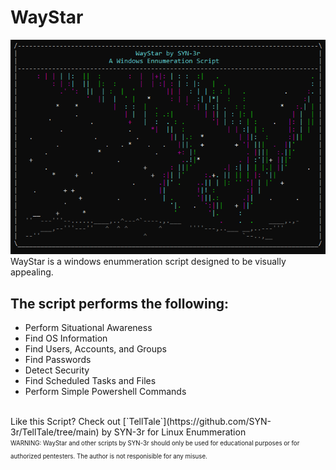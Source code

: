 # WayStar
![Screenshot](WayStar_art.png)    
WayStar is a windows enummeration script designed to be visually appealing.

 ## The script performs the following:
- Perform Situational Awareness
- Find OS Information
- Find Users, Accounts, and Groups
- Find Passwords
- Detect Security 
- Find Scheduled Tasks and Files
- Perform Simple Powershell Commands  
<br> 
Like this Script? Check out [`TellTale`](https://github.com/SYN-3r/TellTale/tree/main) by SYN-3r for Linux Enummeration
<br>
<sub><sup> WARNING: WayStar and other scripts by SYN-3r should only be used for educational purposes or for authorized pentesters. The author is not responisible for any misuse.</sup></sub>
